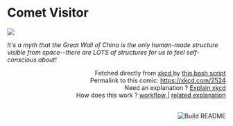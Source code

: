 # <b>Comet Visitor</b>

[![](https://imgs.xkcd.com/comics/comet_visitor.png)](https://xkcd.com/2524)

<i>It&#39;s a myth that the Great Wall of China is the only human-made structure visible from space--there are LOTS of structures for us to feel self-conscious about!</i>

<div align="right">
  Fetched directly from
  <a href="https://xkcd.com">
    xkcd
  </a>
  by
  <a href="https://github.com/Vanille-N/Vanille-N/blob/master/fetch">
    this bash script
  </a>
</div>
<div align="right">
  Permalink to this comic:
  <a href="https://xkcd.com/2524">
    https://xkcd.com/2524
  </a>
</div>
<div align="right">
  Need an explanation ?
  <a href="https://www.explainxkcd.com/wiki/index.php/2524">
    Explain xkcd
  </a>
</div>
<div align="right">
  How does this work ?
  <a href="https://github.com/Vanille-N/Vanille-N/blob/master/.github/workflows/build.yml">
    workflow
  </a>
  |
  <a href="https://simonwillison.net/2020/Jul/10/self-updating-profile-readme/">
    related explanation
  </a>
</div><br>

<a href="https://github.com/Vanille-N/Vanille-N/actions"><img src="https://github.com/Vanille-N/Vanille-N/workflows/Build%20README/badge.svg" align="right" alt="Build README"></a>

